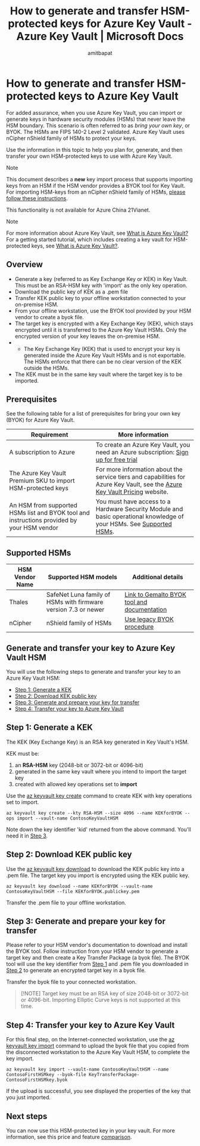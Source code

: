 ﻿---
title: How to generate and transfer HSM-protected keys for Azure Key Vault - Azure Key Vault | Microsoft Docs
description: Use this article to help you plan for, generate, and then transfer your own HSM-protected keys to use with Azure Key Vault. Also known as BYOK or bring your own key.
services: key-vault
author: amitbapat
manager: devtiw
tags: azure-resource-manager

ms.service: key-vault
ms.topic: conceptual
ms.date: 02/17/2020
ms.author: ambapat

---

# How to generate and transfer HSM-protected keys to Azure Key Vault

For added assurance, when you use Azure Key Vault, you can import or generate keys in hardware security modules (HSMs) that never leave the HSM boundary. This scenario is often referred to as *bring your own key*, or BYOK. The HSMs are FIPS 140-2 Level 2 validated. Azure Key Vault uses nCipher nShield family of HSMs to protect your keys.

Use the information in this topic to help you plan for, generate, and then transfer your own HSM-protected keys to use with Azure Key Vault.

> [!NOTE]
> This document describes a **new** key import process that supports importing keys from an HSM if the HSM vendor provides a BYOK tool for Key Vault. For importing HSM-keys from an nCipher nShield family of HSMs, [please follow these instructions](key-vault-hsm-protected-keys-legacy.md).

This functionality is not available for Azure China 21Vianet.

> [!NOTE]
> For more information about Azure Key Vault, see [What is Azure Key Vault?](key-vault-overview.md)  
> For a getting started tutorial, which includes creating a key vault for HSM-protected keys, see [What is Azure Key Vault?](key-vault-overview.md).

## Overview

* Generate a key (referred to as Key Exchange Key or KEK) in Key Vault. This must be an RSA-HSM key with 'import' as the only key operation.
* Download the public key of KEK as a .pem file
* Transfer KEK public key to your offline workstation connected to your on-premise HSM.
* From your offline workstation, use the BYOK tool provided by your HSM vendor to create a byok file. 
* The target key is encrypted with a Key Exchange Key (KEK), which stays encrypted until it is transferred to the Azure Key Vault HSMs. Only the encrypted version of your key leaves the on-premise HSM.
* * The Key Exchange Key (KEK) that is used to encrypt your key is generated inside the Azure Key Vault HSMs and is not exportable. The HSMs enforce that there can be no clear version of the KEK outside the HSMs. 
* The KEK must be in the same key vault where the target key is to be imported.

## Prerequisites

See the following table for a list of prerequisites for bring your own key (BYOK) for Azure Key Vault.

| Requirement | More information |
| --- | --- |
| A subscription to Azure |To create an Azure Key Vault, you need an Azure subscription: [Sign up for free trial](https://azure.microsoft.com/pricing/free-trial/) |
| The Azure Key Vault Premium SKU to import HSM-protected keys |For more information about the service tiers and capabilities for Azure Key Vault, see the [Azure Key Vault Pricing](https://azure.microsoft.com/pricing/details/key-vault/) website. |
| An HSM from supported HSMs list and BYOK tool and instructions provided by your HSM vendor | You must have access to a Hardware Security Module and basic operational knowledge of your HSMs. See [Supported HSMs](#supported-hsms). |

## Supported HSMs

|HSM Vendor Name|Supported HSM models|Additional details|
|---|---|---|
|Thales|SafeNet Luna family of HSMs with firmware version 7.3 or newer| [Link to Gemalto BYOK tool and documentation](https://safenet.gemalto.com/blah-blah)|
|nCipher|nShield family of HSMs|[Use legacy BYOK procedure](key-vault-hsm-protected-keys-legacy.md)|


## Generate and transfer your key to Azure Key Vault HSM

You will use the following steps to generate and transfer your key to an Azure Key Vault HSM:

* [Step 1: Generate a KEK](#step-1-generate-a-kek)
* [Step 2: Download KEK public key](#step-2-download-kek-public-key)
* [Step 3: Generate and prepare your key for transfer](#step-3-generate-and-prepare-your-key-for-transfer)
* [Step 4: Transfer your key to Azure Key Vault](#step-4-transfer-your-key-to-azure-key-vault)

## Step 1: Generate a KEK

The KEK (Key Exchange Key) is an RSA key generated in Key Vault's HSM. 

KEK must be:
1. an **RSA-HSM** key (2048-bit or 3072-bit or 4096-bit)
2. generated in the same key vault where you intend to import the target key
3. created with allowed key operations set to **import**

Use the [az keyvault key create](/cli/azure/keyvault/key?view=azure-cli-latest#az-keyvault-key-create) command to create KEK with key operations set to import.

```azurecli
az keyvault key create --kty RSA-HSM --size 4096 --name KEKforBYOK --ops import --vault-name ContosoKeyVaultHSM
```

Note down the key identifier 'kid' returned from the above command. You'll need it in [Step 3](#step-3-generate-and-prepare-your-key-for-transfer).

## Step 2: Download KEK public key

Use the [az keyvault key download](/cli/azure/keyvault/key?view=azure-cli-latest#az-keyvault-key-download) to download the KEK public key into a .pem file. The target key you import is encrypted using the KEK public key.

```azurecli
az keyvault key download --name KEKforBYOK --vault-name ContosoKeyVaultHSM --file KEKforBYOK.publickey.pem
```

Transfer the .pem file to your offline workstation.

## Step 3: Generate and prepare your key for transfer

Please refer to your HSM vendor's documentation to download and install the BYOK tool. Follow instruction from your HSM vendor to generate a target key and then create a Key Transfer Package (a byok file). The BYOK tool will use the key identifier from [Step 1](#step-1-generate-a-kek) and .pem file you downloaded in [Step 2](#step-2-download-kek-public-key) to generate an encrypted target key in a byok file.

Transfer the byok file to your connected workstation.

> [!NOTE] Target key must be an RSA key of size 2048-bit or 3072-bit or 4096-bit. Importing Elliptic Curve keys is not supported at this time.

## Step 4: Transfer your key to Azure Key Vault

For this final step, on the Internet-connected workstation, use the [az keyvault key import](/cli/azure/keyvault/key?view=azure-cli-latest#az-keyvault-key-import) command to upload the byok file that you copied from the disconnected workstation to the Azure Key Vault HSM, to complete the key import.

```azurecli
az keyvault key import --vault-name ContosoKeyVaultHSM --name ContosoFirstHSMkey --byok-file KeyTransferPackage-ContosoFirstHSMkey.byok
```

If the upload is successful, you see displayed the properties of the key that you just imported.

## Next steps

You can now use this HSM-protected key in your key vault. For more information, see this price and feature [comparison](https://azure.microsoft.com/pricing/details/key-vault/).
